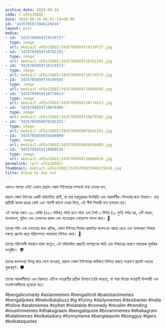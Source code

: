 ```yaml
---
archive_date: 2024-08-16
code: C-uFEoJSDQI
date: 2024-08-16 06:01:18+00:00
id: '3435705873946129416'
layout: post
media:
- id: '3435705859719139727'
  type: image
  url: media/C-uFEoJSDQI/3435705859719139727.jpg
- id: '3435705859710761291'
  type: image
  url: media/C-uFEoJSDQI/3435705859710761291.jpg
- id: '3435705859710724573'
  type: image
  url: media/C-uFEoJSDQI/3435705859710724573.jpg
- id: '3435705859719109505'
  type: image
  url: media/C-uFEoJSDQI/3435705859719109505.jpg
- id: '3435705859710774613'
  type: image
  url: media/C-uFEoJSDQI/3435705859710774613.jpg
- id: '3435705859710870305'
  type: image
  url: media/C-uFEoJSDQI/3435705859710870305.jpg
- id: '3435705859878502251'
  type: image
  url: media/C-uFEoJSDQI/3435705859878502251.jpg
- id: '3435705859836506089'
  type: image
  url: media/C-uFEoJSDQI/3435705859836506089.jpg
- id: '3435705859710889516'
  type: image
  url: media/C-uFEoJSDQI/3435705859710889516.jpg
permalink: /p/C-uFEoJSDQI/
thumbnail: media/C-uFEoJSDQI/3435705873946129416.jpg
title: Album by daz.nut
---
```


কোনও সমস্যা নেই! এখানে রয়্যাল বেঙ্গল টাইগারের সম্পর্কে তথ্য দেওয়া হল:  
  
রয়্যাল বেঙ্গল টাইগার একটি মহিমান্বিত প্রাণী, যা তার মন্ত্রমুগ্ধকর উপস্থিতি এবং আকর্ষণীয় সৌন্দর্যের জন্য বিখ্যাত। তার প্রতীকী কমলা রঙের কোট এবং সাহসী কালো ডোরা দিয়ে, এই শীর্ষ শিকারী বনে দৃশ্যমান হয়।  
  
এই বাঘের ওজন ২৫০ কেজি (৫৫০ পাউন্ড) পর্যন্ত হতে পারে এবং দৈর্ঘ্য ৩ মিটার (১০ ফুট) পর্যন্ত হয়, এটি ভারত, বাংলাদেশ, ভূটান এবং নেপালের জঙ্গল এবং ম্যানগ্রোভ সোয়াম্পে শাসন করে। 🐅  
  
তাদের শক্তি এবং চপলতার জন্য প্রসিদ্ধ, বেঙ্গল টাইগার শিকার প্রজাতির জনসংখ্যা বজায় রেখে এবং অসাধারণ শিকার দক্ষতা প্রদর্শন করে পরিবেশগত ভারসাম্য নিশ্চিত করে। 🌿  
  
তাদের শক্তিশালী অবস্থান থাকা সত্ত্বেও, এই মহিমান্বিত প্রজাতি বাসস্থানের ক্ষতি এবং শিকারের কারণে মারাত্মক হুমকির সম্মুখীন। 🌍  
  
তাদের জনসংখ্যা বিপন্ন স্তরে নেমে যাওয়ায়, রয়্যাল বেঙ্গল টাইগারের ভবিষ্যত নিশ্চিত করতে সংরক্ষণ প্রচেষ্টা অত্যন্ত গুরুত্বপূর্ণ। 🛡️  
  
তাদের আকর্ষণীয়তা এবং বিরলতা এটিকে বন্যপ্রাণীর প্রতীক হিসাবে তৈরি করেছে, যা সারা বিশ্বের বন্যপ্রাণী উত্সাহী এবং সংরক্ষণবাদীদের হৃদয়কে ধরে।  
  
#bengalicomedy #asianmemes #bengalitroll #pakistanimemes #bengalijokes #thekolkatabuzz #ig #funny #dailymemes #desibanter #india #follow #arabmemes #sylhet #relatable #comedy #muslim #trending #muslimmemes #dhakagraam #bengaliquote #brownmemes #dhakagram #halalmemes #kolkatadiary #funnymeme #banglaquote #bongguy #igers #kolkataquotes